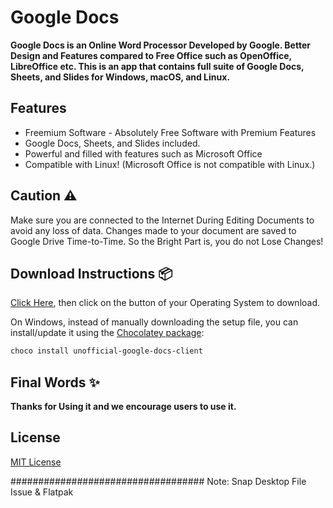 # Google Docs
**Google Docs is an Online Word Processor Developed by Google. Better Design and Features compared to Free Office such as OpenOffice, LibreOffice etc. This is an app that contains full suite of Google Docs, Sheets, and Slides for Windows, macOS, and Linux.**

## Features
- Freemium Software - Absolutely Free Software with Premium Features
- Google Docs, Sheets, and Slides included.
- Powerful and filled with features such as Microsoft Office
- Compatible with Linux! (Microsoft Office is not compatible with Linux.)

## Caution ⚠️
Make sure you are connected to the Internet During Editing Documents to avoid any loss of data. Changes made to your document are saved to Google Drive Time-to-Time. So the Bright Part is, you do not Lose Changes!

## Download Instructions 📦
[Click Here](https://techfiddle.io/apps/Google-Docs/), then click on the button of your Operating System to download.

On Windows, instead of manually downloading the setup file, you can install/update it using the [Chocolatey package](https://community.chocolatey.org/packages/unofficial-google-docs-client):
```powershell
choco install unofficial-google-docs-client
```

## Final Words ✨
**Thanks for Using it and we encourage users to use it.**

## License
[MIT License](LICENSE.md)

################################### Note: Snap Desktop File Issue & Flatpak
